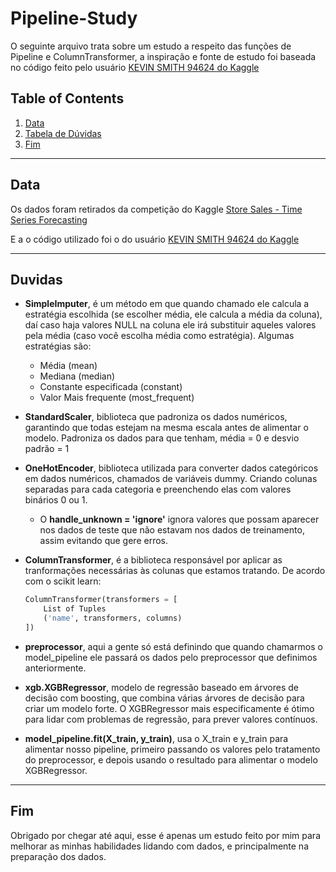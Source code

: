 # **Pipeline-Study**

O seguinte arquivo trata sobre um estudo a respeito das funções de Pipeline e ColumnTransformer, a inspiração e fonte de estudo foi baseada no código feito pelo usuário [KEVIN SMITH 94624 do Kaggle](https://www.kaggle.com/code/kevinsmith94624/time-series-forecasting) 

## **Table of Contents**
1. [Data](#data)
2. [Tabela de Dúvidas](#duvidas)
3. [Fim](#fim)



---

## **Data**

Os dados foram retirados da competição do Kaggle [Store Sales - Time Series Forecasting](https://www.kaggle.com/competitionsstore-sales-time-series-forecasting/data?select=train.csv)

E a o código utilizado foi o do usuário [KEVIN SMITH 94624 do Kaggle](https://www.kaggle.com/code/kevinsmith94624/time-series-forecasting) 

---

## **Duvidas**

* **SimpleImputer**, é um método em que quando chamado ele calcula a estratégia escolhida (se escolher média, ele calcula a média da coluna), daí caso haja valores NULL na coluna ele irá substituir aqueles valores pela média (caso você escolha média como estratégia). Algumas estratégias são:
    * Média (mean)
    * Mediana (median)
    * Constante especificada (constant)
    * Valor Mais frequente (most_frequent)

* **StandardScaler**, biblioteca que padroniza os dados numéricos, garantindo que todas estejam na mesma escala antes de alimentar o modelo. Padroniza os dados para que tenham, média = 0 e desvio padrão = 1

* **OneHotEncoder**, biblioteca utilizada para converter dados categóricos em dados numéricos, chamados de variáveis dummy. Criando colunas separadas para cada categoria e preenchendo elas com valores binários 0 ou 1.
    * O **handle_unknown = 'ignore'** ignora valores que possam aparecer nos dados de teste que não estavam nos dados de treinamento, assim evitando que gere erros. 


* **ColumnTransformer**, é a biblioteca responsável por aplicar as tranformações necessárias às colunas que estamos tratando. De acordo com o scikit learn:
    ```python
    ColumnTransformer(transformers = [
        List of Tuples
        ('name', transformers, columns)
    ])
    ```

* **preprocessor**, aqui a gente só está definindo que quando chamarmos o model_pipeline ele passará os dados pelo preprocessor que definimos anteriormente.

* **xgb.XGBRegressor**, modelo de regressão baseado em árvores de decisão com boosting, que combina várias árvores de decisão para criar um modelo forte. O XGBRegressor mais especificamente é ótimo para lidar com problemas de regressão, para prever valores contínuos.

* **model_pipeline.fit(X_train, y_train)**, usa o X_train e y_train para alimentar nosso pipeline, primeiro passando os valores pelo tratamento do preprocessor, e depois usando o resultado para alimentar o modelo XGBRegressor.

---

## **Fim**

Obrigado por chegar até aqui, esse é apenas um estudo feito por mim para melhorar as minhas habilidades lidando com dados, e principalmente na preparação dos dados.
